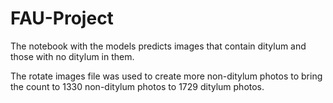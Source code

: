 # FAU-Project

The notebook with the models predicts images that contain ditylum and those with no ditylum in them.

The rotate images file was used to create more non-ditylum photos to bring the count to 1330 non-ditylum photos to 1729 ditylum photos.
